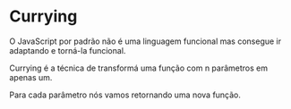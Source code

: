 # Currying
O JavaScript por padrão não é uma linguagem funcional mas consegue ir adaptando e torná-la funcional.

Currying é a técnica de transformá uma função com n parâmetros em apenas um. 

Para cada parâmetro nós vamos retornando uma nova função.
